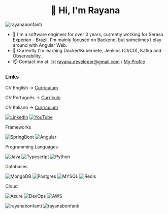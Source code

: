 <h1 align="center">👋 Hi, I'm Rayana</h1>

<p align="left"> <img src="https://komarev.com/ghpvc/?username=rayanabonfanti&label=Profile%20views&color=0e75b6&style=flat" alt="rayanabonfanti" /> </p>

- 🔭 I'm a software engineer for over 3 years, currently working for Serasa Experian - Brazil. I'm mainly focused on Backend, but sometimes I play around with Angular Web.
- 🌱 Currently I'm learning Docker/Kubernete, Jenkins (CI/CD), Kafka and Observability.
- 📫 Contact me at: ✉️ rayana.developer@gmail.com / [My Profile]((https://bio.site/rayanabonfanti))


<h3>Links</h3>

CV English -> [Curriculum](https://docs.google.com/document/d/13tcsns6ikSWKctVm5xCmHyzFiiWxHMVo/edit?usp=sharing&ouid=115083074598686078110&rtpof=true&sd=true) 

CV Português -> [Currículo](https://docs.google.com/document/d/1liAfcmN6TergzCbtqlUKp8EeW85qlZSU/edit?usp=sharing&ouid=115083074598686078110&rtpof=true&sd=true)

CV Italiano -> [Curriculum](https://docs.google.com/document/d/1QQLo3XBMbV0f-ZCUSX73NAjcTG9l_Oe0/edit?usp=sharing&ouid=115083074598686078110&rtpof=true&sd=true)


[![LinkedIn](https://img.shields.io/badge/linkedin-%230077B5.svg?style=for-the-badge&logo=linkedin&logoColor=white)](https://www.linkedin.com/in/rayana-r-bonfanti-103994156/)
[![YouTube](https://img.shields.io/badge/youtube-ff0000?style=for-the-badge&logo=youtube&logoColor=white)](https://www.youtube.com/@itsrayanabonfanti)

Frameworks

![SpringBoot](https://img.shields.io/badge/Spring%20Boot-6DB33F.svg?style=for-the-badge&logo=Spring-Boot&logoColor=white)
![Angular](https://img.shields.io/badge/Angular-DD0031?style=for-the-badge&logo=angular&logoColor=white)


Programming Languages

![Java](https://img.shields.io/badge/java-%23ED8B00.svg?style=for-the-badge&logo=openjdk&logoColor=white)
![Typescript](https://img.shields.io/badge/TypeScript-007ACC?style=for-the-badge&logo=typescript&logoColor=white)
![Python](https://img.shields.io/badge/python-3670A0?style=for-the-badge&logo=python&logoColor=ffdd54)

Databases

![MongoDB](https://img.shields.io/badge/MongoDB-4EA94B?style=for-the-badge&logo=mongodb&logoColor=white)
![Postgres](https://img.shields.io/badge/postgres-%23316192.svg?style=for-the-badge&logo=postgresql&logoColor=white)
![MYSQL](https://img.shields.io/badge/MySQL-4479A1.svg?style=for-the-badge&logo=MySQL&logoColor=white)
![Redis](https://img.shields.io/badge/Redis-DC382D?style=for-the-badge&logo=redis&logoColor=white)

Cloud

![Azure](https://img.shields.io/badge/Amazon_AWS-232F3E?style=for-the-badge&logo=amazon-aws&logoColor=white)
![DevOps](https://img.shields.io/badge/Azure_DevOps-0078D7?style=for-the-badge&logo=azure-devops&logoColor=white)
![AWS](https://img.shields.io/badge/Microsoft_Azure-0089D6?style=for-the-badge&logo=microsoft-azure&logoColor=white)


<p><img align="left" src="https://github-readme-stats.vercel.app/api/top-langs?username=rayanabonfanti&show_icons=true&locale=en" alt="rayanabonfanti" /></p>

<p><img align="center" src="https://github-readme-stats.vercel.app/api?username=rayanabonfanti&show_icons=true&locale=en" alt="rayanabonfanti" /></p>

